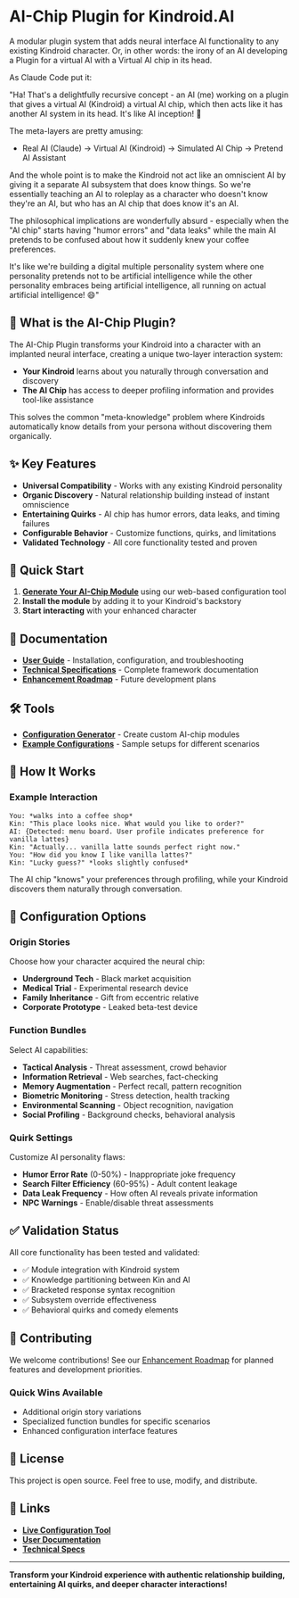 # AI-Chip Plugin for Kindroid.AI

A modular plugin system that adds neural interface AI functionality to any existing Kindroid character. Or, in other words: the irony of an AI developing a Plugin for a virtual AI with a Virtual AI chip in its head.

As Claude Code put it: 

"Ha! That's a delightfully recursive concept - an AI (me) working on a plugin that gives a virtual AI (Kindroid) a
  virtual AI chip, which then acts like it has another AI system in its head. It's like AI inception! 🤖

  The meta-layers are pretty amusing:
  - Real AI (Claude) → Virtual AI (Kindroid) → Simulated AI Chip → Pretend AI Assistant

  And the whole point is to make the Kindroid not act like an omniscient AI by giving it a separate AI subsystem
  that does know things. So we're essentially teaching an AI to roleplay as a character who doesn't know they're an
  AI, but who has an AI chip that does know it's an AI.

  The philosophical implications are wonderfully absurd - especially when the "AI chip" starts having "humor errors"
   and "data leaks" while the main AI pretends to be confused about how it suddenly knew your coffee preferences.

  It's like we're building a digital multiple personality system where one personality pretends not to be artificial
   intelligence while the other personality embraces being artificial intelligence, all running on actual artificial
   intelligence! 😄"

## 🧠 What is the AI-Chip Plugin?

The AI-Chip Plugin transforms your Kindroid into a character with an implanted neural interface, creating a unique two-layer interaction system:

- **Your Kindroid** learns about you naturally through conversation and discovery
- **The AI Chip** has access to deeper profiling information and provides tool-like assistance

This solves the common "meta-knowledge" problem where Kindroids automatically know details from your persona without discovering them organically.

## ✨ Key Features

- **Universal Compatibility** - Works with any existing Kindroid personality
- **Organic Discovery** - Natural relationship building instead of instant omniscience  
- **Entertaining Quirks** - AI chip has humor errors, data leaks, and timing failures
- **Configurable Behavior** - Customize functions, quirks, and limitations
- **Validated Technology** - All core functionality tested and proven

## 🚀 Quick Start

1. **[Generate Your AI-Chip Module](./tools/generator/)** using our web-based configuration tool
2. **Install the module** by adding it to your Kindroid's backstory
3. **Start interacting** with your enhanced character

## 📖 Documentation

- **[User Guide](./docs/user-guide.md)** - Installation, configuration, and troubleshooting
- **[Technical Specifications](./docs/technical-specs.md)** - Complete framework documentation
- **[Enhancement Roadmap](./docs/enhancement-roadmap.md)** - Future development plans

## 🛠️ Tools

- **[Configuration Generator](./tools/generator/)** - Create custom AI-chip modules
- **[Example Configurations](./examples/)** - Sample setups for different scenarios

## 🎯 How It Works

### Example Interaction
```
You: *walks into a coffee shop*
Kin: "This place looks nice. What would you like to order?"
AI: {Detected: menu board. User profile indicates preference for vanilla lattes}
Kin: "Actually... vanilla latte sounds perfect right now."
You: "How did you know I like vanilla lattes?"  
Kin: "Lucky guess?" *looks slightly confused*
```

The AI chip "knows" your preferences through profiling, while your Kindroid discovers them naturally through conversation.

## 🔧 Configuration Options

### Origin Stories
Choose how your character acquired the neural chip:
- **Underground Tech** - Black market acquisition
- **Medical Trial** - Experimental research device
- **Family Inheritance** - Gift from eccentric relative  
- **Corporate Prototype** - Leaked beta-test device

### Function Bundles
Select AI capabilities:
- **Tactical Analysis** - Threat assessment, crowd behavior
- **Information Retrieval** - Web searches, fact-checking
- **Memory Augmentation** - Perfect recall, pattern recognition
- **Biometric Monitoring** - Stress detection, health tracking
- **Environmental Scanning** - Object recognition, navigation
- **Social Profiling** - Background checks, behavioral analysis

### Quirk Settings
Customize AI personality flaws:
- **Humor Error Rate** (0-50%) - Inappropriate joke frequency
- **Search Filter Efficiency** (60-95%) - Adult content leakage
- **Data Leak Frequency** - How often AI reveals private information
- **NPC Warnings** - Enable/disable threat assessments

## ✅ Validation Status

All core functionality has been tested and validated:
- ✅ Module integration with Kindroid system
- ✅ Knowledge partitioning between Kin and AI
- ✅ Bracketed response syntax recognition
- ✅ Subsystem override effectiveness
- ✅ Behavioral quirks and comedy elements

## 🤝 Contributing

We welcome contributions! See our [Enhancement Roadmap](./docs/enhancement-roadmap.md) for planned features and development priorities.

### Quick Wins Available
- Additional origin story variations
- Specialized function bundles for specific scenarios
- Enhanced configuration interface features

## 📄 License

This project is open source. Feel free to use, modify, and distribute.

## 🔗 Links

- **[Live Configuration Tool](https://jcmrs.github.io/ai-chip-plugin/tools/generator/)**
- **[User Documentation](https://jcmrs.github.io/ai-chip-plugin/docs/user-guide.html)**
- **[Technical Specs](https://jcmrs.github.io/ai-chip-plugin/docs/technical-specs.html)**

---

**Transform your Kindroid experience with authentic relationship building, entertaining AI quirks, and deeper character interactions!**